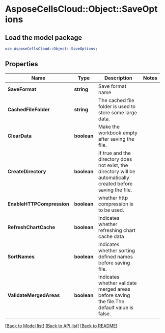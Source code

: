 # AsposeCellsCloud::Object::SaveOptions 

## Load the model package
```perl
use AsposeCellsCloud::Object::SaveOptions;
```

## Properties
Name | Type | Description | Notes
------------ | ------------- | ------------- | -------------
**SaveFormat** | **string** | Save format name |
**CachedFileFolder** | **string** | The cached file folder is used to store some large data. |
**ClearData** | **boolean** | Make the workbook empty after saving the file. |
**CreateDirectory** | **boolean** | If true and the directory does not exist, the directory will be automatically created before saving the file.             |
**EnableHTTPCompression** | **boolean** | whether http compression is to be used. |
**RefreshChartCache** | **boolean** | Indicates whether refreshing chart cache data |
**SortNames** | **boolean** | Indicates whether sorting defined names before saving file. |
**ValidateMergedAreas** | **boolean** | Indicates whether validate merged areas before saving the file.The default value is false.             |  

[[Back to Model list]](../README.md#documentation-for-models) [[Back to API list]](../README.md#documentation-for-api-endpoints) [[Back to README]](../README.md)

